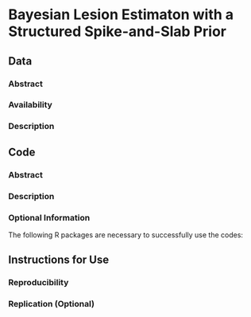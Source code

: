 # Bayesian Lesion Estimaton with a Structured Spike-and-Slab Prior

## Data

### Abstract

### Availability 

### Description 

## Code

### Abstract 

### Description 

### Optional Information 
The following R packages are necessary to successfully use the codes:

## Instructions for Use

### Reproducibility

### Replication (Optional)
